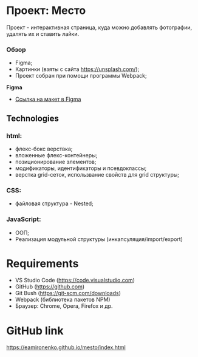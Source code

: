 # Проект: Место

Проект - интерактивная страница, куда можно добавлять фотографии, удалять их и ставить лайки.

### Обзор

* Figma;
* Картинки (взяты с сайта https://unsplash.com/);
* Проект собран при помощи программы Webpack;

**Figma**

* [Ссылка на макет в Figma](https://www.figma.com/file/2cn9N9jSkmxD84oJik7xL7/JavaScript.-Sprint-4?node-id=0%3A1)

## Technologies
### html:
  * флекс-бокс верствка;
  * вложенные флекс-контейнеры;
  * позиционирование элементов;
  * модификаторы, идентификаторы и псевдоклассы;
  * верстка grid-сеток, использвание свойств для grid структуры;

### CSS:
  * файловая структура - Nested;

### JavaScript:
  * ООП;
  * Реализация модульной структуры (инкапсуляция/import/export)

# Requirements
  * VS Studio Code (https://code.visualstudio.com)
  * GitHub (https://github.com)
  * Git Bush (https://git-scm.com/downloads)
  * Webpack (библиотека пакетов NPM)
  * Браузер: Chrome, Opera, Firefox и др.

# GitHub link
https://eamironenko.github.io/mesto/index.html

